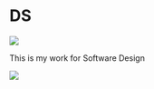 # DS
![](https://img.shields.io/badge/Java-ED8B00?style=for-the-badge&logo=java&logoColor=white)

This is my work for Software Design

![](https://github.com/gitblanc/DS/blob/main/Pr%C3%A1ctica/P3/editor.png)

